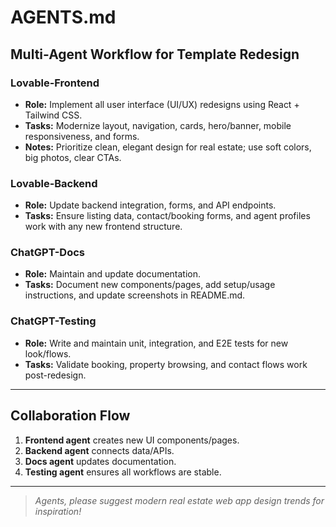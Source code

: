 # AGENTS.md

## Multi-Agent Workflow for Template Redesign

### Lovable-Frontend
- **Role:** Implement all user interface (UI/UX) redesigns using React + Tailwind CSS.
- **Tasks:** Modernize layout, navigation, cards, hero/banner, mobile responsiveness, and forms.
- **Notes:** Prioritize clean, elegant design for real estate; use soft colors, big photos, clear CTAs.

### Lovable-Backend
- **Role:** Update backend integration, forms, and API endpoints.
- **Tasks:** Ensure listing data, contact/booking forms, and agent profiles work with any new frontend structure.

### ChatGPT-Docs
- **Role:** Maintain and update documentation.
- **Tasks:** Document new components/pages, add setup/usage instructions, and update screenshots in README.md.

### ChatGPT-Testing
- **Role:** Write and maintain unit, integration, and E2E tests for new look/flows.
- **Tasks:** Validate booking, property browsing, and contact flows work post-redesign.

---

## Collaboration Flow
1. **Frontend agent** creates new UI components/pages.
2. **Backend agent** connects data/APIs.
3. **Docs agent** updates documentation.
4. **Testing agent** ensures all workflows are stable.

---

> _Agents, please suggest modern real estate web app design trends for inspiration!_
